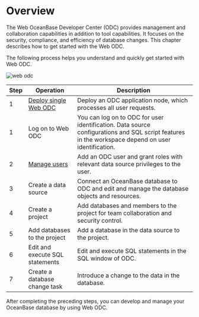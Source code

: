 # Overview

The Web OceanBase Developer Center (ODC) provides management and collaboration capabilities in addition to tool capabilities. It focuses on the security, compliance, and efficiency of database changes. This chapter describes how to get started with the Web ODC.

The following process helps you understand and quickly get started with Web ODC.

![web odc](https://obbusiness-private.oss-cn-shanghai.aliyuncs.com/doc/img/odc/420/quickstart/webodc/web%20odc%20%20overview-EN.png)

| Step | Operation | Description |
| ------ | ------ | ------ |
| 1 | [Deploy single Web ODC](2.quickstart-deployment-odc.md) | Deploy an ODC application node, which processes all user requests.  |
| 1 | Log on to Web ODC | You can log on to ODC for user identification. Data source configurations and SQL script features in the workspace depend on user identification.  |
| 2 | [Manage users](3.quickstart-using-odc.md) | Add an ODC user and grant roles with relevant data source privileges to the user.  |
| 3 | Create a data source | Connect an OceanBase database to ODC and edit and manage the database objects and resources.  |
| 4 | Create a project | Add databases and members to the project for team collaboration and security control.  |
| 5 | Add databases to the project | Add a database in the data source to the project.  |
| 6 | Edit and execute SQL statements | Edit and execute SQL statements in the SQL window of ODC.  |
| 7 | Create a database change task | Introduce a change to the data in the database.  |


After completing the preceding steps, you can develop and manage your OceanBase database by using Web ODC.
